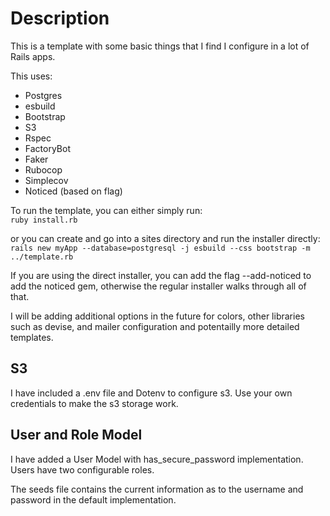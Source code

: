 # Description

This is a template with some basic things that I find I configure in a lot of Rails apps.

This uses:

- Postgres
- esbuild
- Bootstrap
- S3
- Rspec
- FactoryBot
- Faker
- Rubocop
- Simplecov
- Noticed (based on flag)

To run the template, you can either simply run:  
`ruby install.rb`

or you can create and go into a sites directory and run the installer directly:  
`rails new myApp --database=postgresql -j esbuild --css bootstrap -m ../template.rb`

If you are using the direct installer, you can add the flag --add-noticed to add the noticed gem, otherwise the regular installer walks through all of that.

I will be adding additional options in the future for colors, other libraries such as devise, and mailer configuration and potentailly more detailed templates.

## S3

I have included a .env file and Dotenv to configure s3. Use your own credentials to make the s3 storage work.

## User and Role Model

I have added a User Model with has_secure_password implementation. Users have two configurable roles.

The seeds file contains the current information as to the username and password in the default implementation.
